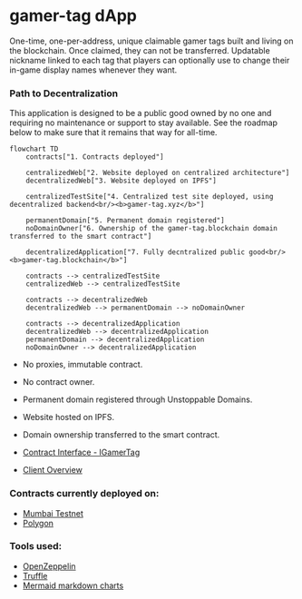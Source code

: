 # gamer-tag dApp

One-time, one-per-address, unique claimable gamer tags built and living on the blockchain. Once claimed, they can not be transferred.
Updatable nickname linked to each tag that players can optionally use to change their in-game display names whenever they want.

### Path to Decentralization
This application is designed to be a public good owned by no one and requiring no maintenance or support to stay available. 
See the roadmap below to make sure that it remains that way for all-time. 
```mermaid
flowchart TD
	contracts["1. Contracts deployed"]
	
	centralizedWeb["2. Website deployed on centralized architecture"]
	decentralizedWeb["3. Website deployed on IPFS"]
	
	centralizedTestSite["4. Centralized test site deployed, using decentralized backend<br/><b>gamer-tag.xyz</b>"]
	
	permanentDomain["5. Permanent domain registered"]
	noDomainOwner["6. Ownership of the gamer-tag.blockchain domain transferred to the smart contract"]
	
	decentralizedApplication["7. Fully decntralized public good<br/><b>gamer-tag.blockchain</b>"]
	
	contracts --> centralizedTestSite
	centralizedWeb --> centralizedTestSite
	
	contracts --> decentralizedWeb
	decentralizedWeb --> permanentDomain --> noDomainOwner
	
	contracts --> decentralizedApplication
	decentralizedWeb --> decentralizedApplication
	permanentDomain --> decentralizedApplication
	noDomainOwner --> decentralizedApplication
```
- No proxies, immutable contract. 
- No contract owner.
- Permanent domain registered through Unstoppable Domains.
- Website hosted on IPFS. 
- Domain ownership transferred to the smart contract.

- [Contract Interface - IGamerTag](contracts/IGamerTag.sol)
- [Client Overview](client/README.md)

### Contracts currently deployed on:
- [Mumbai Testnet](https://mumbai.polygonscan.com/address/TODO)
- [Polygon](https://polygonscan.com/address/TODO)

### Tools used:
- [OpenZeppelin](https://docs.openzeppelin.com/contracts/4.x/)
- [Truffle](https://trufflesuite.com/)
- [Mermaid markdown charts](https://mermaid-js.github.io/mermaid/#/flowchart)